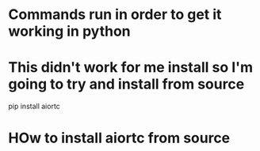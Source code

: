 # Commands run in order to get it working in python

# This didn't work for me install so I'm going to try and install from source
pip install aiortc

# HOw to install aiortc from source 
